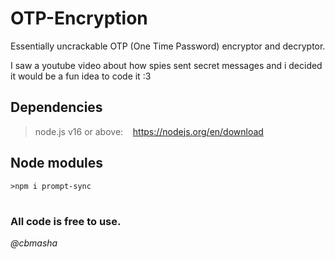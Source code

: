 # OTP-Encryption

Essentially uncrackable OTP (One Time Password) encryptor and decryptor.

I saw a youtube video about how spies sent secret messages and i decided it would be a fun idea to code it :3

## Dependencies

> node.js v16 or above:&nbsp;&nbsp;&nbsp;&nbsp;https://nodejs.org/en/download

## Node modules

```console
>npm i prompt-sync
```

#

### All code is free to use.
*@cbmasha*